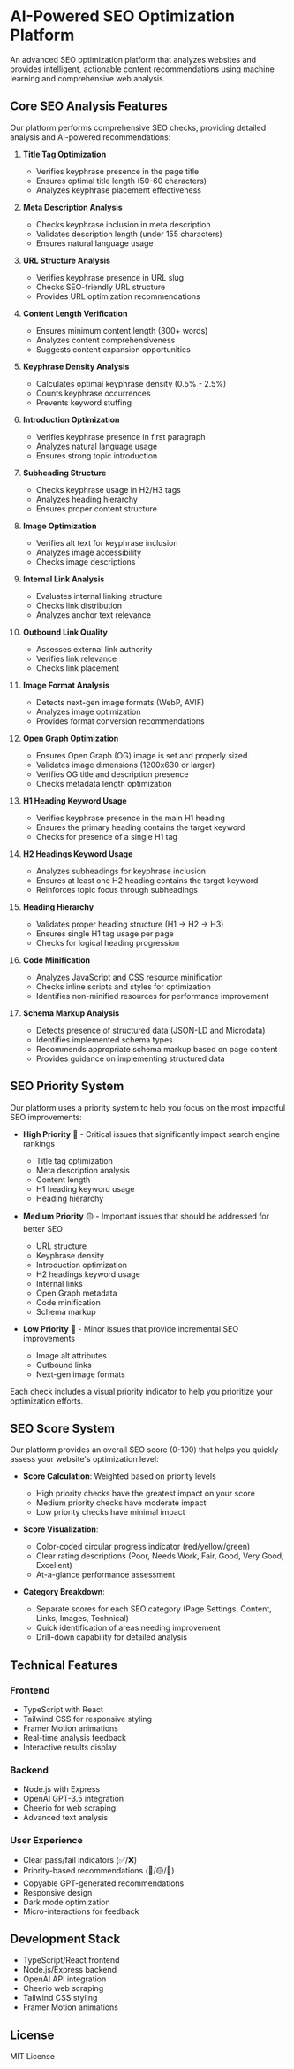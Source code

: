 # AI-Powered SEO Optimization Platform

An advanced SEO optimization platform that analyzes websites and provides intelligent, actionable content recommendations using machine learning and comprehensive web analysis.

## Core SEO Analysis Features

Our platform performs comprehensive SEO checks, providing detailed analysis and AI-powered recommendations:

1. **Title Tag Optimization**
   - Verifies keyphrase presence in the page title
   - Ensures optimal title length (50-60 characters)
   - Analyzes keyphrase placement effectiveness

2. **Meta Description Analysis**
   - Checks keyphrase inclusion in meta description
   - Validates description length (under 155 characters)
   - Ensures natural language usage

3. **URL Structure Analysis**
   - Verifies keyphrase presence in URL slug
   - Checks SEO-friendly URL structure
   - Provides URL optimization recommendations

4. **Content Length Verification**
   - Ensures minimum content length (300+ words)
   - Analyzes content comprehensiveness
   - Suggests content expansion opportunities

5. **Keyphrase Density Analysis**
   - Calculates optimal keyphrase density (0.5% - 2.5%)
   - Counts keyphrase occurrences
   - Prevents keyword stuffing

6. **Introduction Optimization**
   - Verifies keyphrase presence in first paragraph
   - Analyzes natural language usage
   - Ensures strong topic introduction

7. **Subheading Structure**
   - Checks keyphrase usage in H2/H3 tags
   - Analyzes heading hierarchy
   - Ensures proper content structure

8. **Image Optimization**
   - Verifies alt text for keyphrase inclusion
   - Analyzes image accessibility
   - Checks image descriptions

9. **Internal Link Analysis**
   - Evaluates internal linking structure
   - Checks link distribution
   - Analyzes anchor text relevance

10. **Outbound Link Quality**
    - Assesses external link authority
    - Verifies link relevance
    - Checks link placement

11. **Image Format Analysis**
    - Detects next-gen image formats (WebP, AVIF)
    - Analyzes image optimization
    - Provides format conversion recommendations

12. **Open Graph Optimization**
    - Ensures Open Graph (OG) image is set and properly sized
    - Validates image dimensions (1200x630 or larger)
    - Verifies OG title and description presence
    - Checks metadata length optimization

13. **H1 Heading Keyword Usage**
    - Verifies keyphrase presence in the main H1 heading
    - Ensures the primary heading contains the target keyword
    - Checks for presence of a single H1 tag

14. **H2 Headings Keyword Usage**
    - Analyzes subheadings for keyphrase inclusion
    - Ensures at least one H2 heading contains the target keyword
    - Reinforces topic focus through subheadings

15. **Heading Hierarchy**
    - Validates proper heading structure (H1 → H2 → H3)
    - Ensures single H1 tag usage per page
    - Checks for logical heading progression

16. **Code Minification**
    - Analyzes JavaScript and CSS resource minification
    - Checks inline scripts and styles for optimization
    - Identifies non-minified resources for performance improvement

17. **Schema Markup Analysis**
    - Detects presence of structured data (JSON-LD and Microdata)
    - Identifies implemented schema types
    - Recommends appropriate schema markup based on page content
    - Provides guidance on implementing structured data

## SEO Priority System

Our platform uses a priority system to help you focus on the most impactful SEO improvements:

- **High Priority** 🔴 - Critical issues that significantly impact search engine rankings
  - Title tag optimization
  - Meta description analysis
  - Content length
  - H1 heading keyword usage
  - Heading hierarchy

- **Medium Priority** 🟡 - Important issues that should be addressed for better SEO
  - URL structure
  - Keyphrase density
  - Introduction optimization
  - H2 headings keyword usage
  - Internal links
  - Open Graph metadata
  - Code minification
  - Schema markup

- **Low Priority** 🔵 - Minor issues that provide incremental SEO improvements
  - Image alt attributes
  - Outbound links
  - Next-gen image formats

Each check includes a visual priority indicator to help you prioritize your optimization efforts.

## SEO Score System

Our platform provides an overall SEO score (0-100) that helps you quickly assess your website's optimization level:

- **Score Calculation**: Weighted based on priority levels
  - High priority checks have the greatest impact on your score
  - Medium priority checks have moderate impact
  - Low priority checks have minimal impact

- **Score Visualization**:
  - Color-coded circular progress indicator (red/yellow/green)
  - Clear rating descriptions (Poor, Needs Work, Fair, Good, Very Good, Excellent)
  - At-a-glance performance assessment

- **Category Breakdown**:
  - Separate scores for each SEO category (Page Settings, Content, Links, Images, Technical)
  - Quick identification of areas needing improvement
  - Drill-down capability for detailed analysis

## Technical Features

### Frontend
- TypeScript with React
- Tailwind CSS for responsive styling
- Framer Motion animations
- Real-time analysis feedback
- Interactive results display

### Backend
- Node.js with Express
- OpenAI GPT-3.5 integration
- Cheerio for web scraping
- Advanced text analysis

### User Experience
- Clear pass/fail indicators (✅/❌)
- Priority-based recommendations (🔴/🟡/🔵)
- Copyable GPT-generated recommendations
- Responsive design
- Dark mode optimization
- Micro-interactions for feedback


## Development Stack
- TypeScript/React frontend
- Node.js/Express backend
- OpenAI API integration
- Cheerio web scraping
- Tailwind CSS styling
- Framer Motion animations

## License

MIT License